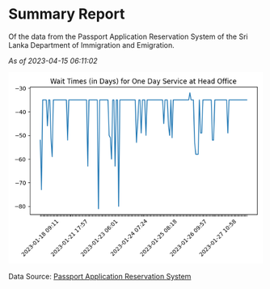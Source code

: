 # Summary Report

Of the data from the Passport Application Reservation System of the Sri Lanka Department of Immigration and Emigration.

*As of 2023-04-15 06:11:02*

![Wait Time Chart](summary.wait_time_chart.png)

Data Source: [Passport Application Reservation System](https://eservices.immigration.gov.lk:8443/appointment/pages/reservationApplication.xhtml)